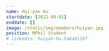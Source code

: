 ```yaml
---
name: Hui-yan Hu
startdate: [2022-09-01]
enddate: []
image: /static/img/members/huiyan.jpg
position: MPhil Student
# linkedin: huiyan-hu-5a8a61187
---
```

